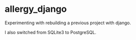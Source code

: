 # allergy_django

Experimenting with rebuilding a previous project with django.

I also switched from SQLite3 to PostgreSQL.
